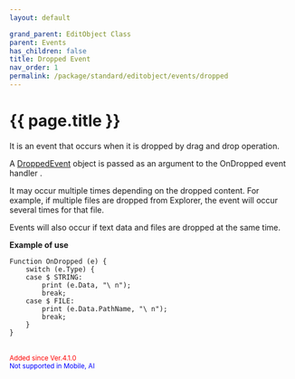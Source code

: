 ```yaml
---
layout: default

grand_parent: EditObject Class
parent: Events
has_children: false
title: Dropped Event
nav_order: 1
permalink: /package/standard/editobject/events/dropped
---
```

# {{ page.title }}

It is an event that occurs when it is dropped by drag and drop operation.

 

A <a href="/package/extension4/droppedevent/">DroppedEvent</a> object is passed as an argument to the OnDropped event handler .

 

It may occur multiple times depending on the dropped content. For example, if multiple files are dropped from Explorer, the event will occur several times for that file.

Events will also occur if text data and files are dropped at the same time.

 

**Example of use**
```
Function OnDropped (e) {
    switch (e.Type) {
    case $ STRING:
        print (e.Data, "\ n");
        break;
    case $ FILE:
        print (e.Data.PathName, "\ n");
        break;
    }
}
```

<br><small><span style="color:red">Added since Ver.4.1.0</span></small>
<br><small><span style="color:blue">Not supported in Mobile, AI</span></small>